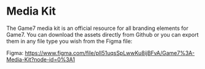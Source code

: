 # Media Kit

The Game7 media kit is an official resource for all branding elements for Game7. You can download the assets directly from Github or you can export them in any file type you wish from the Figma file:

Figma: https://www.figma.com/file/plI51uqsSpLwwKu8ijBFvA/Game7%3A-Media-Kit?node-id=0%3A1
